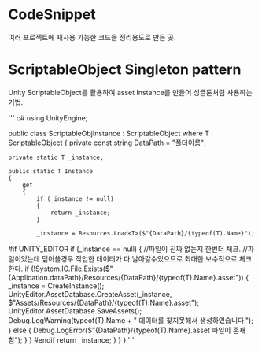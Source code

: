 # CodeSnippet
여러 프로젝트에 재사용 가능한 코드들 정리용도로 만든 곳.

# ScriptableObject Singleton pattern
Unity ScriptableObject를 활용하여 asset Instance를 만들어 싱글톤처럼 사용하는 기법.

''' c#
using UnityEngine;

public class ScriptableObjInstance<T> : ScriptableObject where T : ScriptableObject
{
	private const string DataPath = "폴더이름";

	private static T _instance;

	public static T Instance
	{
		get
		{
			if (_instance != null)
			{
				return _instance;
			}

			_instance = Resources.Load<T>($"{DataPath}/{typeof(T).Name}");

#if UNITY_EDITOR
			if (_instance == null)
			{
				//파일이 진짜 없는지 한번더 체크.
				//파일이있는데 덮어쓸경우 작업한 데이터가 다 날아갈수있으므로 최대한 보수적으로 체크한다.
				if (!System.IO.File.Exists($"{Application.dataPath}/Resources/{DataPath}/{typeof(T).Name}.asset"))
				{
					_instance = CreateInstance<T>();
					UnityEditor.AssetDatabase.CreateAsset(_instance,
						$"Assets/Resources/{DataPath}/{typeof(T).Name}.asset");
					UnityEditor.AssetDatabase.SaveAssets();
					Debug.LogWarning(typeof(T).Name + " 데이터를 찾지못해서 생성하였습니다.");
				}
				else
				{
					Debug.LogError($"{DataPath}/{typeof(T).Name}.asset 파일이 존재함");
				}
			}
#endif
			return _instance;
		}
	}
}
'''
